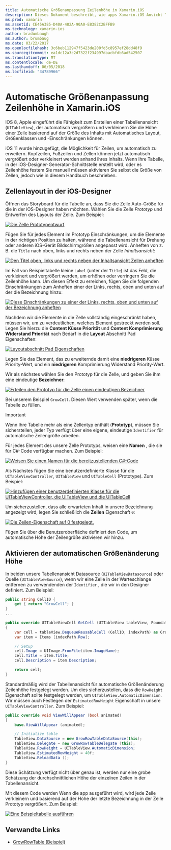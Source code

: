 ```yaml
---
title: Automatische Größenanpassung Zeilenhöhe in Xamarin.iOS
description: Dieses Dokument beschreibt, wie apps Xamarin.iOS Ansicht Tabellenzeilen hinzugefügt, dessen Höhe auf Grundlage Inhalt variieren. Es wird erläutert, Zellenlayout in der iOS-Designer und Aktivieren des automatischen Größenänderung Höhe.
ms.prod: xamarin
ms.assetid: CE45A385-D40A-482A-90A0-E8382C2BFFB9
ms.technology: xamarin-ios
author: bradumbaugh
ms.author: brumbaug
ms.date: 03/22/2017
ms.openlocfilehash: 3c6beb112947f5423de200fd5c8957ef28dd48f9
ms.sourcegitcommit: ea1dc12a3c2d7322f234997daacbfdb6ad542507
ms.translationtype: MT
ms.contentlocale: de-DE
ms.lasthandoff: 06/05/2018
ms.locfileid: "34789966"
---
```

# <a name="auto-sizing-row-height-in-xamarinios"></a>Automatische Größenanpassung Zeilenhöhe in Xamarin.iOS

IOS 8, Apple eingeführt die Fähigkeit zum Erstellen einer Tabellenansicht (`UITableView`), der automatisch vergrößern und verkleinern Sie die Höhe einer Zeile basierend auf der Größe des Inhalts mit Automatisches Layout, Größenklassen und -Einschränkungen können.

iOS 11 wurde hinzugefügt, die Möglichkeit für Zeilen, um automatisch zu erweitern. Kopfzeilen, Fußzeilen und Zellen können jetzt automatisch vergrößert oder verkleinert werden anhand ihres Inhalts. Wenn Ihre Tabelle, in der iOS-Designer-Generator-Schnittstelle erstellt wird, oder es Zeilenhöhe festem Sie manuell müssen aktivieren Sie selbst die Größe von Zellen, jedoch wie in diesem Handbuch beschrieben.

## <a name="cell-layout-in-the-ios-designer"></a>Zellenlayout in der iOS-Designer

Öffnen das Storyboard für die Tabelle an, dass Sie die Zeile Auto-Größe für die in der iOS-Designer haben möchten. Wählen Sie die Zelle *Prototyp* und Entwerfen des Layouts der Zelle. Zum Beispiel:

[![](autosizing-row-height-images/table01.png "Die Zelle Prototypentwurf")](autosizing-row-height-images/table01.png#lightbox)

Fügen Sie für jedes Element im Prototyp Einschränkungen, um die Elemente in der richtigen Position zu halten, während die Tabellenansicht für Drehung oder anderen iOS-Gerät Bildschirmgrößen angepasst wird. Anheften von z. B. die `Title` nach oben, links und rechts neben der Zelle *Inhaltsansicht*:

[![](autosizing-row-height-images/table02.png "Den Titel oben, links und rechts neben der Inhaltsansicht Zellen anheften")](autosizing-row-height-images/table02.png#lightbox)

Im Fall von Beispieltabelle kleine `Label` (unter der `Title`) ist das Feld, die verkleinert und vergrößert werden, um erhöhen oder verringern Sie die Zeilenhöhe kann. Um diesen Effekt zu erreichen, fügen Sie die folgenden Einschränkungen zum Anheften einer der Links, rechts, oben und unten auf der die Bezeichnung hinzu:

[![](autosizing-row-height-images/table03.png "Diese Einschränkungen zu einer der Links, rechts, oben und unten auf der Bezeichnung anheften")](autosizing-row-height-images/table03.png#lightbox)

Nachdem wir die Elemente in die Zelle vollständig eingeschränkt haben, müssen wir, um zu verdeutlichen, welches Element gestreckt werden soll. Legen Sie hierzu die **Content Küsse Priorität** und **Content Komprimierung Widerstand Priorität** nach Bedarf in die **Layout** Abschnitt Pad Eigenschaften:

[![](autosizing-row-height-images/table03a.png "Layoutabschnitt Pad Eigenschaften")](autosizing-row-height-images/table03a.png#lightbox)

Legen Sie das Element, das zu erweiternde damit eine **niedrigeren** Küsse Priority-Wert, und ein **niedrigeren** Komprimierung Widerstand Priority-Wert.

Wir als nächstes wählen Sie den Prototyp für die Zelle, und geben Sie ihm eine eindeutige **Bezeichner**:

[![](autosizing-row-height-images/table04.png "Erteilen den Prototyp für die Zelle einen eindeutigen Bezeichner")](autosizing-row-height-images/table04.png#lightbox)

Bei unserem Beispiel `GrowCell`. Diesen Wert verwenden später, wenn die Tabelle zu füllen.

> [!IMPORTANT]
> Wenn Ihre Tabelle mehr als eine Zellentyp enthält (**Prototyp**), müssen Sie sicherstellen, jeder Typ verfügt über eine eigene, eindeutige `Identifier` für automatische Zeilengröße arbeiten.

Für jedes Element des unsere Zelle Prototyps, weisen eine **Namen** , die sie für C#-Code verfügbar machen. Zum Beispiel:

[![](autosizing-row-height-images/table05.png "Weisen Sie einen Namen für die bereitzustellenden C#-Code")](autosizing-row-height-images/table05.png#lightbox)

Als Nächstes fügen Sie eine benutzerdefinierte Klasse für die `UITableViewController`, `UITableView` und `UITableCell` (Prototype). Zum Beispiel: 

[![](autosizing-row-height-images/table06.png "Hinzufügen einer benutzerdefinierten Klasse für die UITableViewController, die UITableView und die UITableCell")](autosizing-row-height-images/table06.png#lightbox)

Um sicherzustellen, dass alle erwarteten Inhalt in unsere Bezeichnung angezeigt wird, legen Sie schließlich die **Zeilen** Eigenschaft `0`:

[![](autosizing-row-height-images/table06.png "Die Zeilen-Eigenschaft auf 0 festgelegt.")](autosizing-row-height-images/table06a.png#lightbox)

Fügen Sie über die Benutzeroberfläche definiert den Code, um automatische Höhe der Zeilengröße aktivieren wir hinzu.

## <a name="enabling-auto-resizing-height"></a>Aktivieren der automatischen Größenänderung Höhe

In beiden unsere Tabellenansicht Datasource (`UITableViewDatasource`) oder Quelle (`UITableViewSource`), wenn wir eine Zelle in der Warteschlange entfernen zu verwendenden der `Identifier` , die wir in den Designer definiert. Zum Beispiel:

```csharp
public string CellID {
    get { return "GrowCell"; }
}
...

public override UITableViewCell GetCell (UITableView tableView, Foundation.NSIndexPath indexPath)
{
    var cell = tableView.DequeueReusableCell (CellID, indexPath) as GrowRowTableCell;
    var item = Items [indexPath.Row];

    // Setup
    cell.Image = UIImage.FromFile(item.ImageName);
    cell.Title = item.Title;
    cell.Description = item.Description;

    return cell;
}
```

Standardmäßig wird der Tabellenansicht für automatische Größenänderung Zeilenhöhe festgelegt werden. Um dies sicherzustellen, dass die `RowHeight` Eigenschaft sollte festgelegt werden, um `UITableView.AutomaticDimension`. Wir müssen auch Festlegen der `EstimatedRowHeight` Eigenschaft in unsere `UITableViewController`. Zum Beispiel:

```csharp
public override void ViewWillAppear (bool animated)
{
    base.ViewWillAppear (animated);

    // Initialize table
    TableView.DataSource = new GrowRowTableDataSource(this);
    TableView.Delegate = new GrowRowTableDelegate (this);
    TableView.RowHeight = UITableView.AutomaticDimension;
    TableView.EstimatedRowHeight = 40f;
    TableView.ReloadData ();
}
```

Diese Schätzung verfügt nicht über genau ist, werden nur eine grobe Schätzung der durchschnittlichen Höhe der einzelnen Zeilen in der Tabellenansicht.

Mit diesem Code werden Wenn die app ausgeführt wird, wird jede Zeile verkleinern und basierend auf der Höhe der letzte Bezeichnung in der Zelle Prototyp vergrößert. Zum Beispiel:

[![](autosizing-row-height-images/table07.png "Eine Beispieltabelle ausführen")](autosizing-row-height-images/table07.png#lightbox)


## <a name="related-links"></a>Verwandte Links

- [GrowRowTable (Beispiel)](https://developer.xamarin.com/samples/monotouch/GrowRowTable/)
